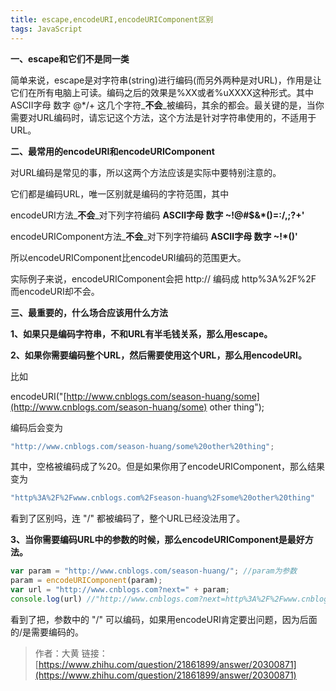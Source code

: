 ```yaml
---
title: escape,encodeURI,encodeURIComponent区别
tags: JavaScript
---
```


**一、escape和它们不是同一类**

简单来说，escape是对字符串(string)进行编码(而另外两种是对URL)，作用是让它们在所有电脑上可读。编码之后的效果是%XX或者%uXXXX这种形式。其中 ASCII字母 数字 @*/+   这几个字符_**不会**_被编码，其余的都会。最关键的是，当你需要对URL编码时，请忘记这个方法，这个方法是针对字符串使用的，不适用于URL。  



**二、最常用的encodeURI和encodeURIComponent**

对URL编码是常见的事，所以这两个方法应该是实际中要特别注意的。

它们都是编码URL，唯一区别就是编码的字符范围，其中

encodeURI方法_**不会**_对下列字符编码 **ASCII字母 数字 ~!@#$&*()=:/,;?+'**

encodeURIComponent方法_**不会**_对下列字符编码 **ASCII字母 数字 ~!*()'**

所以encodeURIComponent比encodeURI编码的范围更大。

实际例子来说，encodeURIComponent会把 http:// 编码成 http%3A%2F%2F 而encodeURI却不会。



**三、最重要的，什么场合应该用什么方法**

**1、如果只是编码字符串，不和URL有半毛钱关系，那么用escape。**

**2、如果你需要编码整个URL，然后需要使用这个URL，那么用encodeURI。**

比如

  encodeURI("[http://www.cnblogs.com/season-huang/some](http://www.cnblogs.com/season-huang/some) other thing");

编码后会变为

```JavaScript
"http://www.cnblogs.com/season-huang/some%20other%20thing";
```

其中，空格被编码成了%20。但是如果你用了encodeURIComponent，那么结果变为

```JavaScript
"http%3A%2F%2Fwww.cnblogs.com%2Fseason-huang%2Fsome%20other%20thing"
```

看到了区别吗，连 "/" 都被编码了，整个URL已经没法用了。



**3、当你需要编码URL中的参数的时候，那么encodeURIComponent是最好方法。**

```JavaScript
var param = "http://www.cnblogs.com/season-huang/"; //param为参数
param = encodeURIComponent(param);
var url = "http://www.cnblogs.com?next=" + param;
console.log(url) //"http://www.cnblogs.com?next=http%3A%2F%2Fwww.cnblogs.com%2Fseason-huang%2F"

```

看到了把，参数中的 "/" 可以编码，如果用encodeURI肯定要出问题，因为后面的/是需要编码的。

> 作者：大黄 链接：[https://www.zhihu.com/question/21861899/answer/20300871](https://www.zhihu.com/question/21861899/answer/20300871) 